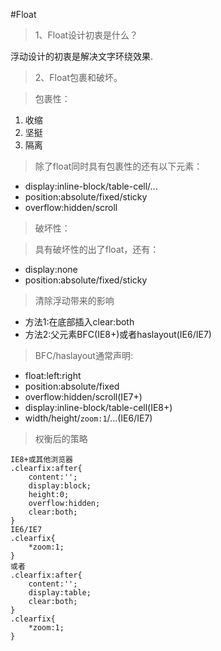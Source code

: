 #Float
> 1、Float设计初衷是什么？

浮动设计的初衷是解决文字环绕效果.

> 2、Float包裹和破坏。

> 包裹性：

1. 收缩
2. 坚挺
3. 隔离
	
> 除了float同时具有包裹性的还有以下元素：

* display:inline-block/table-cell/...
* position:absolute/fixed/sticky
* overflow:hidden/scroll

> 破坏性：

> 具有破坏性的出了float，还有：

* display:none
* position:absolute/fixed/sticky

> 清除浮动带来的影响

* 方法1:在底部插入clear:both
* 方法2:父元素BFC(IE8+)或者haslayout(IE6/IE7)
> BFC/haslayout通常声明:

* float:left:right
* position:absolute/fixed
* overflow:hidden/scroll(IE7+)
* display:inline-block/table-cell(IE8+)
* width/height/```zoom:1```/...(IE6/IE7)
> 权衡后的策略

```
IE8+或其他浏览器
.clearfix:after{
	content:'';
	display:block;
	height:0;
	overflow:hidden;
	clear:both;
}
IE6/IE7
.clearfix{
	*zoom:1;
}
或者
.clearfix:after{
	content:'';
	display:table;
	clear:both;
}
.clearfix{
	*zoom:1;
}
```
